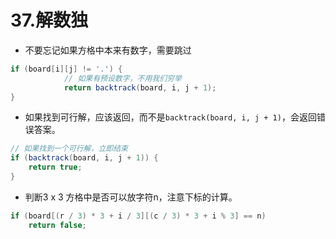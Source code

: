 # 37.解数独
* 不要忘记如果方格中本来有数字，需要跳过
```java
if (board[i][j] != '.') {
            // 如果有预设数字，不用我们穷举
            return backtrack(board, i, j + 1);
}
```
* 如果找到可行解，应该返回，而不是`backtrack(board, i, j + 1)`，会返回错误答案。
```java
// 如果找到一个可行解，立即结束
if (backtrack(board, i, j + 1)) {
    return true;
}
```
* 判断3 x 3 方格中是否可以放字符n，注意下标的计算。
```java
if (board[(r / 3) * 3 + i / 3][(c / 3) * 3 + i % 3] == n)
    return false;
```